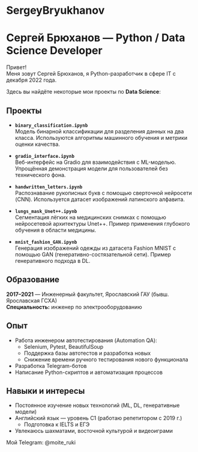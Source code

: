 # SergeyBryukhanov

# Сергей Брюханов — Python / Data Science Developer

Привет!  
Меня зовут Сергей Брюханов, я Python-разработчик в сфере IT с декабря 2022 года.  

Здесь вы найдёте некоторые мои проекты по **Data Science**:

## Проекты

- **`binary_classification.ipynb`**  
  Модель бинарной классификации для разделения данных на два класса. Используются алгоритмы машинного обучения и метрики оценки качества.

- **`gradio_interface.ipynb`**  
  Веб-интерфейс на Gradio для взаимодействия с ML-моделью. Упрощённая демонстрация модели для пользователей без технического фона.

- **`handwritten_letters.ipynb`**  
  Распознавание рукописных букв с помощью сверточной нейросети (CNN). Используется датасет изображений латинского алфавита.

- **`lungs_mask_Unet++.ipynb`**  
  Сегментация лёгких на медицинских снимках с помощью нейросетевой архитектуры Unet++. Пример применения глубокого обучения в области медицины.

- **`mnist_fashion_GAN.ipynb`**  
  Генерация изображений одежды из датасета Fashion MNIST с помощью GAN (генеративно-состязательной сети). Пример генеративного подхода в DL.

## Образование

**2017–2021** — Инженерный факультет, Ярославский ГАУ (бывш. Ярославская ГСХА)  
**Специальность:** инженер по электрооборудованию

## Опыт

- Работа инженером автотестирования (Automation QA):
  - Selenium, Pytest, BeautifulSoup
  - Поддержка базы автотестов и разработка новых
  - Снижение времени ручного тестирования нового функционала
- Разработка Telegram-ботов
- Написание Python-скриптов и автоматизация процессов

## Навыки и интересы

- Постоянное изучение новых технологий (ML, DL, генеративные модели)
- Английский язык — уровень C1 (работаю репетитором с 2019 г.)
  - Подготовка к IELTS и ЕГЭ
- Увлекаюсь шахматами, восточной культурой и видеоиграми


Мой Telegram: @moite_ruki
